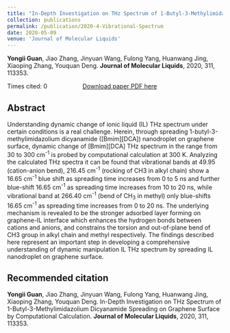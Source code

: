```yaml
---
title: "In-Depth Investigation on THz Spectrum of 1-Butyl-3-Methylimidazolium Dicyanamide Spreading on Graphene Surface by Computational Calculation"
collection: publications
permalink: /publication/2020-4-Vibrational-Spectrum
date: 2020-05-09
venue: 'Journal of Molecular Liquids'
---
```


<b>Yongii Guan</b>, Jiao Zhang, Jinyuan Wang, Fulong Yang, Huanwang Jing, Xiaoping Zhang, Youquan Deng. <b>Journal of Molecular Liquids</b>, 2020, 311, 113353.

Times cited: 0 &nbsp; &nbsp; &nbsp; &nbsp; &nbsp; &nbsp; &nbsp; &nbsp; &nbsp; &nbsp; [Download paper PDF here](https://yongjiguan.github.io/files/2020-4.pdf)

## Abstract
Understanding dynamic change of ionic liquid (IL) THz spectrum under certain conditions is a real challenge. Herein, through spreading 1-butyl-3-methylimidazolium dicyanamide ([Bmim][DCA]) nanodroplet on graphene surface, dynamic change of [Bmim][DCA] THz spectrum in the range from 30 to 300 cm<sup>-1</sup> is probed by computational calculation at 300 K. Analyzing the calculated THz spectra it can be found that vibrational bands at 49.95 (cation-anion bend), 216.45 cm<sup>-1</sup> (rocking of CH3 in alkyl chain) show a 16.65 cm<sup>-1</sup> blue shift as spreading time increases from 0 to 5 ns and further blue-shift 16.65 cm<sup>-1</sup> as spreading time increases from 10 to 20 ns, while vibrational band at 266.40 cm<sup>-1</sup> (bend of CH<sub>3</sub> in methyl) only blue-shifts 16.65 cm<sup>-1</sup> as spreading time increases from 0 to 20 ns. The underlying mechanism is revealed to be the stronger adsorbed layer forming on graphene-IL interface which enhances the hydrogen bonds between cations and anions, and constrains the torsion and out-of-plane bend of CH3 group in alkyl chain and methyl respectively. The findings described here represent an important step in developing a comprehensive understanding of dynamic manipulation IL THz spectrum by spreading IL nanodroplet on graphene surface.

## Recommended citation
<b>Yongii Guan</b>, Jiao Zhang, Jinyuan Wang, Fulong Yang, Huanwang Jing, Xiaoping Zhang, Youquan Deng. In-Depth Investigation on THz Spectrum of 1-Butyl-3-Methylimidazolium Dicyanamide Spreading on Graphene Surface by Computational Calculation. <b>Journal of Molecular Liquids</b>, 2020, 311, 113353.